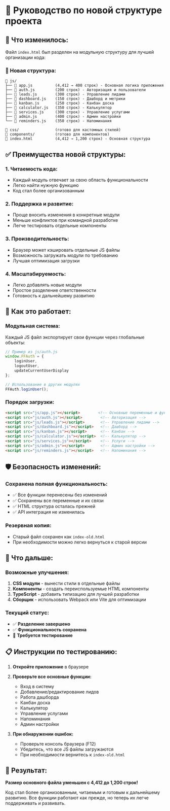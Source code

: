 # 📁 Руководство по новой структуре проекта

## 🎯 **Что изменилось:**

Файл `index.html` был разделен на модульную структуру для лучшей организации кода:

### **📂 Новая структура:**

```
📁 js/
├── 📄 app.js          (4,412 → 400 строк) - Основная логика приложения
├── 📄 auth.js         (200 строк) - Авторизация и пользователи  
├── 📄 leads.js        (300 строк) - Управление лидами
├── 📄 dashboard.js    (150 строк) - Дашборд и метрики
├── 📄 kanban.js       (250 строк) - Канбан доска
├── 📄 calculator.js   (350 строк) - Калькулятор
├── 📄 services.js     (300 строк) - Управление услугами
├── 📄 admin.js        (400 строк) - Админ настройки
└── 📄 reminders.js    (350 строк) - Напоминания

📁 css/                (готово для кастомных стилей)
📁 components/         (готово для компонентов)
📄 index.html          (4,412 → 1,200 строк) - Основная структура
```

## ✅ **Преимущества новой структуры:**

### **1. Читаемость кода:**
- Каждый модуль отвечает за свою область функциональности
- Легко найти нужную функцию
- Код стал более организованным

### **2. Поддержка и развитие:**
- Проще вносить изменения в конкретные модули
- Меньше конфликтов при командной разработке
- Легче тестировать отдельные компоненты

### **3. Производительность:**
- Браузер может кэшировать отдельные JS файлы
- Возможность загружать модули по требованию
- Лучшая оптимизация загрузки

### **4. Масштабируемость:**
- Легко добавлять новые модули
- Простое разделение ответственности
- Готовность к дальнейшему развитию

## 🔧 **Как это работает:**

### **Модульная система:**
Каждый JS файл экспортирует свои функции через глобальные объекты:

```javascript
// Пример из js/auth.js
window.FFAuth = {
    loginUser,
    logoutUser,
    updateCurrentUserDisplay
};

// Использование в других модулях
FFAuth.loginUser();
```

### **Порядок загрузки:**
```html
<script src="js/app.js"></script>        <!-- Основные переменные и функции -->
<script src="js/auth.js"></script>        <!-- Авторизация -->
<script src="js/leads.js"></script>       <!-- Управление лидами -->
<script src="js/dashboard.js"></script>   <!-- Дашборд -->
<script src="js/kanban.js"></script>      <!-- Канбан -->
<script src="js/calculator.js"></script>  <!-- Калькулятор -->
<script src="js/services.js"></script>    <!-- Услуги -->
<script src="js/admin.js"></script>       <!-- Админ настройки -->
<script src="js/reminders.js"></script>   <!-- Напоминания -->
```

## 🛡️ **Безопасность изменений:**

### **Сохранена полная функциональность:**
- ✅ Все функции перенесены без изменений
- ✅ Сохранены все переменные и их связи
- ✅ HTML структура осталась прежней
- ✅ API интеграция не изменилась

### **Резервная копия:**
- Старый файл сохранен как `index-old.html`
- При необходимости можно легко вернуться к старой версии

## 🚀 **Что дальше:**

### **Возможные улучшения:**
1. **CSS модули** - вынести стили в отдельные файлы
2. **Компоненты** - создать переиспользуемые HTML компоненты
3. **TypeScript** - добавить типизацию для лучшей разработки
4. **Сборщик** - использовать Webpack или Vite для оптимизации

### **Текущий статус:**
- ✅ **Разделение завершено**
- ✅ **Функциональность сохранена**
- 🔄 **Требуется тестирование**

## 📋 **Инструкции по тестированию:**

1. **Откройте приложение** в браузере
2. **Проверьте все основные функции:**
   - Вход в систему
   - Добавление/редактирование лидов
   - Работа дашборда
   - Канбан доска
   - Калькулятор
   - Управление услугами
   - Напоминания
   - Админ настройки

3. **При обнаружении ошибок:**
   - Проверьте консоль браузера (F12)
   - Убедитесь, что все JS файлы загружаются
   - При необходимости вернитесь к `index-old.html`

## 🎉 **Результат:**

**Размер основного файла уменьшен с 4,412 до 1,200 строк!**

Код стал более организованным, читаемым и готовым к дальнейшему развитию. Все функции работают как прежде, но теперь их легче поддерживать и развивать.
